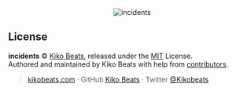<div align="center">
  <img src="https://api.microlink.io?url=https://incidents.now.sh&browser=light&screenshot&embed=screenshot.url" alt="incidents">
</div>

## License

**incidents** © [Kiko Beats](https://kikobeats.com), released under the [MIT](https://github.com/Kikobeats/incidents/blob/master/LICENSE.md) License.<br>
Authored and maintained by Kiko Beats with help from [contributors](https://github.com/Kikobeats/incidents/contributors).

> [kikobeats.com](https://kikobeats.com) · GitHub [Kiko Beats](https://github.com/Kikobeats) · Twitter [@Kikobeats](https://twitter.com/Kikobeats)
